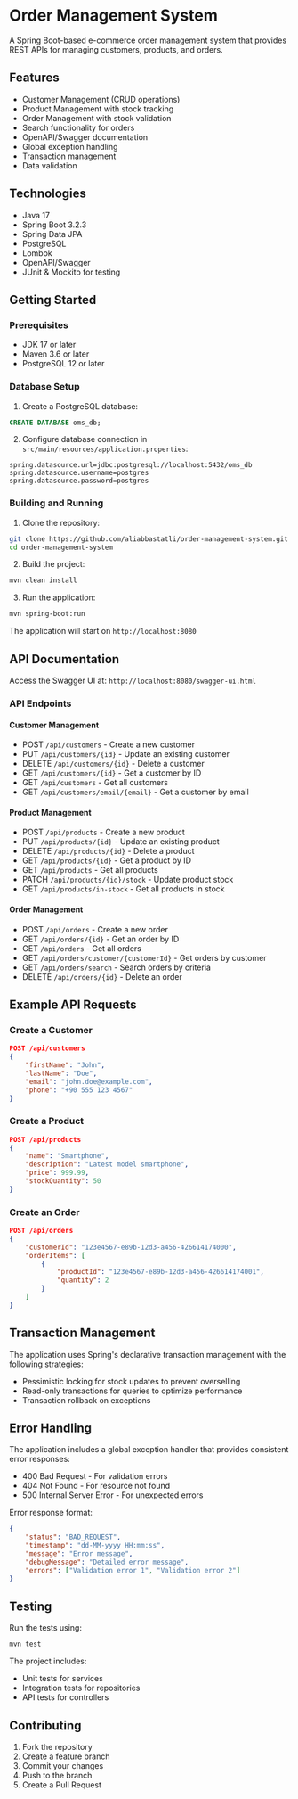 # Order Management System

A Spring Boot-based e-commerce order management system that provides REST APIs for managing customers, products, and orders.

## Features

- Customer Management (CRUD operations)
- Product Management with stock tracking
- Order Management with stock validation
- Search functionality for orders
- OpenAPI/Swagger documentation
- Global exception handling
- Transaction management
- Data validation

## Technologies

- Java 17
- Spring Boot 3.2.3
- Spring Data JPA
- PostgreSQL
- Lombok
- OpenAPI/Swagger
- JUnit & Mockito for testing

## Getting Started

### Prerequisites

- JDK 17 or later
- Maven 3.6 or later
- PostgreSQL 12 or later

### Database Setup

1. Create a PostgreSQL database:
```sql
CREATE DATABASE oms_db;
```

2. Configure database connection in `src/main/resources/application.properties`:
```properties
spring.datasource.url=jdbc:postgresql://localhost:5432/oms_db
spring.datasource.username=postgres
spring.datasource.password=postgres
```

### Building and Running

1. Clone the repository:
```bash
git clone https://github.com/aliabbastatli/order-management-system.git
cd order-management-system
```

2. Build the project:
```bash
mvn clean install
```

3. Run the application:
```bash
mvn spring-boot:run
```

The application will start on `http://localhost:8080`

## API Documentation

Access the Swagger UI at: `http://localhost:8080/swagger-ui.html`

### API Endpoints

#### Customer Management
- POST `/api/customers` - Create a new customer
- PUT `/api/customers/{id}` - Update an existing customer
- DELETE `/api/customers/{id}` - Delete a customer
- GET `/api/customers/{id}` - Get a customer by ID
- GET `/api/customers` - Get all customers
- GET `/api/customers/email/{email}` - Get a customer by email

#### Product Management
- POST `/api/products` - Create a new product
- PUT `/api/products/{id}` - Update an existing product
- DELETE `/api/products/{id}` - Delete a product
- GET `/api/products/{id}` - Get a product by ID
- GET `/api/products` - Get all products
- PATCH `/api/products/{id}/stock` - Update product stock
- GET `/api/products/in-stock` - Get all products in stock

#### Order Management
- POST `/api/orders` - Create a new order
- GET `/api/orders/{id}` - Get an order by ID
- GET `/api/orders` - Get all orders
- GET `/api/orders/customer/{customerId}` - Get orders by customer
- GET `/api/orders/search` - Search orders by criteria
- DELETE `/api/orders/{id}` - Delete an order

## Example API Requests

### Create a Customer
```json
POST /api/customers
{
    "firstName": "John",
    "lastName": "Doe",
    "email": "john.doe@example.com",
    "phone": "+90 555 123 4567"
}
```

### Create a Product
```json
POST /api/products
{
    "name": "Smartphone",
    "description": "Latest model smartphone",
    "price": 999.99,
    "stockQuantity": 50
}
```

### Create an Order
```json
POST /api/orders
{
    "customerId": "123e4567-e89b-12d3-a456-426614174000",
    "orderItems": [
        {
            "productId": "123e4567-e89b-12d3-a456-426614174001",
            "quantity": 2
        }
    ]
}
```

## Transaction Management

The application uses Spring's declarative transaction management with the following strategies:

- Pessimistic locking for stock updates to prevent overselling
- Read-only transactions for queries to optimize performance
- Transaction rollback on exceptions

## Error Handling

The application includes a global exception handler that provides consistent error responses:

- 400 Bad Request - For validation errors
- 404 Not Found - For resource not found
- 500 Internal Server Error - For unexpected errors

Error response format:
```json
{
    "status": "BAD_REQUEST",
    "timestamp": "dd-MM-yyyy HH:mm:ss",
    "message": "Error message",
    "debugMessage": "Detailed error message",
    "errors": ["Validation error 1", "Validation error 2"]
}
```

## Testing

Run the tests using:
```bash
mvn test
```

The project includes:
- Unit tests for services
- Integration tests for repositories
- API tests for controllers

## Contributing

1. Fork the repository
2. Create a feature branch
3. Commit your changes
4. Push to the branch
5. Create a Pull Request
